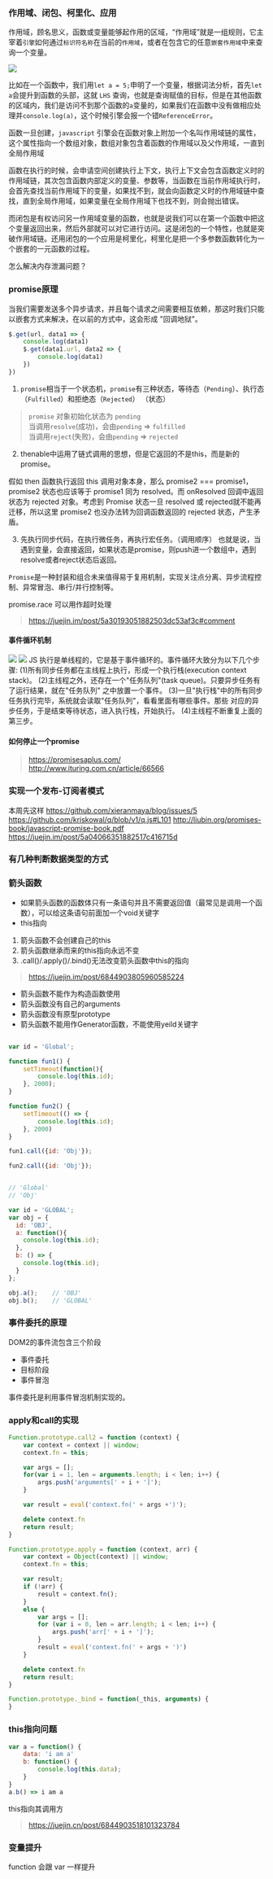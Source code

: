 ### 作用域、闭包、柯里化、应用

作用域，顾名思义，函数或变量能够起作用的区域，“作用域”就是一组规则，它主宰着`引擎`如何通过`标识符名称`在当前的`作用域`，或者在包含它的任意`嵌套作用域`中来查询一个变量。

![](https://randomm.cdn.bcebos.com/interview%2Fa.png)

比如在一个函数中，我们用`let a = 5;`申明了一个变量，根据词法分析，首先`let a`会提升到函数的头部，这就 `LHS` 查询，也就是查询赋值的目标，但是在其他函数的区域内，我们是访问不到那个函数的`a`变量的，如果我们在函数中没有做相应处理并`console.log(a)`，这个时候引擎会报一个错`ReferenceError`。

函数一旦创建，`javascript` 引擎会在函数对象上附加一个名叫作用域链的属性，这个属性指向一个数组对象，数组对象包含着函数的作用域以及父作用域，一直到全局作用域

函数在执行的时候，会申请空间创建执行上下文，执行上下文会包含函数定义时的作用域链，其次包含函数内部定义的变量、参数等，当函数在当前作用域执行时，会首先查找当前作用域下的变量，如果找不到，就会向函数定义时的作用域链中查找，直到全局作用域，如果变量在全局作用域下也找不到，则会抛出错误。

而闭包是有权访问另一作用域变量的函数，也就是说我们可以在第一个函数中把这个变量返回出来，然后外部就可以对它进行访问。这是闭包的一个特性，也就是突破作用域链。还用闭包的一个应用是柯里化，柯里化是把一个多参数函数转化为一个嵌套的一元函数的过程。

怎么解决内存泄漏问题？

### promise原理

当我们需要发送多个异步请求，并且每个请求之间需要相互依赖，那这时我们只能以嵌套方式来解决，在以前的方式中，这会形成 "回调地狱"。

``` js
$.get(url, data1 => {
    console.log(data1)
    $.get(data1.url, data2 => {
        console.log(data1)
    })
})

```
1. `promise`相当于一个状态机，`promise`有三种状态，等待态（`Pending`）、执行态（`Fulfilled`）和拒绝态（`Rejected`）
（状态）
> `promise` 对象初始化状态为 `pending`<br>
> 当调用`resolve`(成功)，会由`pending` => `fulfilled`<br>
> 当调用`reject`(失败)，会由`pending` => `rejected`

2. thenable中运用了链式调用的思想，但是它返回的不是this，而是新的promise。

假如 then 函数执行返回 this 调用对象本身，那么 promise2 === promise1，promise2 状态也应该等于 promise1 同为 resolved。而 onResolved 回调中返回状态为 rejected 对象。考虑到 Promise 状态一旦 resolved 或 rejected就不能再迁移，所以这里 promise2 也没办法转为回调函数返回的 rejected 状态，产生矛盾。

3. 先执行同步代码，在执行微任务，再执行宏任务。（调用顺序）
也就是说，当遇到变量，会直接返回，如果状态是promise，则push进一个数组中，遇到resolve或者reject状态后返回。

`Promise`是一种封装和组合未来值得易于复用机制，实现关注点分离、异步流程控制、异常冒泡、串行/并行控制等。

promise.race 可以用作超时处理

> https://juejin.im/post/5a30193051882503dc53af3c#comment


#### 事件循环机制
![](https://randomm.cdn.bcebos.com/interview%2Fb.png)
![](https://randomm.cdn.bcebos.com/interview%2Fc.png)
JS 执行是单线程的，它是基于事件循环的。事件循环大致分为以下几个步骤:
(1)所有同步任务都在主线程上执行，形成一个执行栈(execution context stack)。
(2)主线程之外，还存在一个"任务队列"(task queue)。只要异步任务有了运行结果，就在"任务队列" 之中放置一个事件。
(3)一旦"执行栈"中的所有同步任务执行完毕，系统就会读取"任务队列"，看看里面有哪些事件。那些 对应的异步任务，于是结束等待状态，进入执行栈，开始执行。
(4)主线程不断重复上面的第三步。


#### 如何停止一个promise

> https://promisesaplus.com/ <br>
> http://www.ituring.com.cn/article/66566

### 实现一个发布-订阅者模式


本周先这样
https://github.com/xieranmaya/blog/issues/5
https://github.com/kriskowal/q/blob/v1/q.js#L101
http://liubin.org/promises-book/javascript-promise-book.pdf
https://juejin.im/post/5a04066351882517c416715d

### 有几种判断数据类型的方式

### 箭头函数
- 如果箭头函数的函数体只有一条语句并且不需要返回值（最常见是调用一个函数），可以给这条语句前面加一个void关键字
- this指向
1. 箭头函数不会创建自己的this
2. 箭头函数继承而来的this指向永远不变
3. .call()/.apply()/.bind()无法改变箭头函数中this的指向
> https://juejin.im/post/6844903805960585224

- 箭头函数不能作为构造函数使用
- 箭头函数没有自己的arguments
- 箭头函数没有原型prototype
- 箭头函数不能用作Generator函数，不能使用yeild关键字

``` js

var id = 'Global';

function fun1() {
    setTimeout(function(){
        console.log(this.id);
    }, 2000);
}

function fun2() {
    setTimeout(() => {
        console.log(this.id);
    }, 2000)
}

fun1.call({id: 'Obj'});

fun2.call({id: 'Obj'});


// 'Global'
// 'Obj'

var id = 'GLOBAL';
var obj = {
  id: 'OBJ',
  a: function(){
    console.log(this.id);
  },
  b: () => {
    console.log(this.id);
  }
};

obj.a();    // 'OBJ'
obj.b();    // 'GLOBAL'
```

### 事件委托的原理
DOM2的事件流包含三个阶段
- 事件委托
- 目标阶段
- 事件冒泡

事件委托是利用事件冒泡机制实现的。

### apply和call的实现

``` js
Function.prototype.call2 = function (context) {
    var context = context || window;
    context.fn = this;

    var args = [];
    for(var i = 1, len = arguments.length; i < len; i++) {
        args.push('arguments[' + i + ']');
    }

    var result = eval('context.fn(' + args +')');

    delete context.fn
    return result;
}

Function.prototype.apply = function (context, arr) {
    var context = Object(context) || window;
    context.fn = this;

    var result;
    if (!arr) {
        result = context.fn();
    }
    else {
        var args = [];
        for (var i = 0, len = arr.length; i < len; i++) {
            args.push('arr[' + i + ']');
        }
        result = eval('context.fn(' + args + ')')
    }

    delete context.fn
    return result;
}

Function.prototype._bind = function(_this, arguments) {
}

```

### this指向问题
``` js
var a = function() {
    data: 'i am a'
    b: function() {
        console.log(this.data);
    }
}
a.b() => i am a
```
this指向其调用方
> https://juejin.cn/post/6844903518101323784

### 变量提升
function 会跟 var 一样提升
